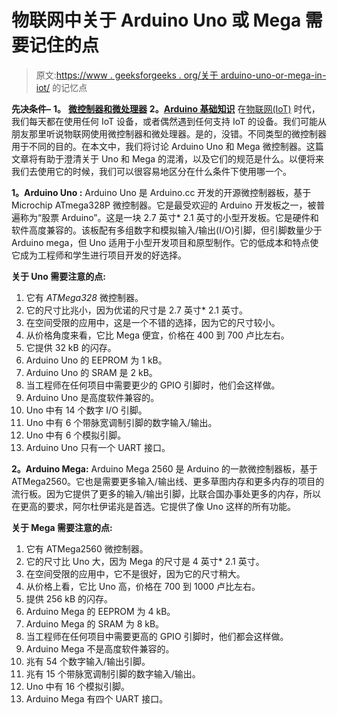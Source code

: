 # 物联网中关于 Arduino Uno 或 Mega 需要记住的点

> 原文:[https://www . geeksforgeeks . org/关于 arduino-uno-or-mega-in-iot/](https://www.geeksforgeeks.org/points-to-remember-about-arduino-uno-or-mega-in-iot/) 的记忆点

**先决条件–**
**1。** [**微控制器和微处理器**](https://www.geeksforgeeks.org/whats-difference-between-microcontoller-%C2%B5c-and-microprocessor-%C2%B5p/)
**2。**[**Arduino 基础知识**](https://www.geeksforgeeks.org/what-is-arduino/)
在[物联网(IoT)](https://www.geeksforgeeks.org/introduction-to-internet-of-things-iot-set-1/) 时代，我们每天都在使用任何 IoT 设备，或者偶然遇到任何支持 IoT 的设备。我们可能从朋友那里听说物联网使用微控制器和微处理器。是的，没错。不同类型的微控制器用于不同的目的。在本文中，我们将讨论 Arduino Uno 和 Mega 微控制器。这篇文章将有助于澄清关于 Uno 和 Mega 的混淆，以及它们的规范是什么。以便将来我们去使用它的时候，我们可以很容易地区分在什么条件下使用哪一个。

**1。Arduino Uno :**
Arduino Uno 是 Arduino.cc 开发的开源微控制器板，基于 Microchip ATmega328P 微控制器。它是最受欢迎的 Arduino 开发板之一，被普遍称为“股票 Arduino”。这是一块 2.7 英寸* 2.1 英寸的小型开发板。它是硬件和软件高度兼容的。该板配有多组数字和模拟输入/输出(I/O)引脚，但引脚数量少于 Arduino mega，但 Uno 适用于小型开发项目和原型制作。它的低成本和特点使它成为工程师和学生进行项目开发的好选择。

**关于 Uno 需要注意的点:**

1.  它有 *ATMega328* 微控制器。
2.  它的尺寸比兆小，因为优诺的尺寸是 2.7 英寸* 2.1 英寸。
3.  在空间受限的应用中，这是一个不错的选择，因为它的尺寸较小。
4.  从价格角度来看，它比 Mega 便宜，价格在 400 到 700 卢比左右。
5.  它提供 32 kB 的闪存。
6.  Arduino Uno 的 EEPROM 为 1 kB。
7.  Arduino Uno 的 SRAM 是 2 kB。
8.  当工程师在任何项目中需要更少的 GPIO 引脚时，他们会这样做。
9.  Arduino Uno 是高度软件兼容的。
10.  Uno 中有 14 个数字 I/O 引脚。
11.  Uno 中有 6 个带脉宽调制引脚的数字输入/输出。
12.  Uno 中有 6 个模拟引脚。
13.  Arduino Uno 只有一个 UART 接口。

**2。Arduino Mega:**
Arduino Mega 2560 是 Arduino 的一款微控制器板，基于 ATMega2560。它也是需要更多输入/输出线、更多草图内存和更多内存的项目的流行板。因为它提供了更多的输入/输出引脚，比联合国办事处更多的内存，所以在更高的要求，阿尔杜伊诺兆是首选。它提供了像 Uno 这样的所有功能。

**关于 Mega 需要注意的点:**

1.  它有 ATMega2560 微控制器。
2.  它的尺寸比 Uno 大，因为 Mega 的尺寸是 4 英寸* 2.1 英寸。
3.  在空间受限的应用中，它不是很好，因为它的尺寸稍大。
4.  从价格上看，它比 Uno 高，价格在 700 到 1000 卢比左右。
5.  提供 256 kB 的闪存。
6.  Arduino Mega 的 EEPROM 为 4 kB。
7.  Arduino Mega 的 SRAM 为 8 kB。
8.  当工程师在任何项目中需要更高的 GPIO 引脚时，他们都会这样做。
9.  Arduino Mega 不是高度软件兼容的。
10.  兆有 54 个数字输入/输出引脚。
11.  兆有 15 个带脉宽调制引脚的数字输入/输出。
12.  Uno 中有 16 个模拟引脚。
13.  Arduino Mega 有四个 UART 接口。